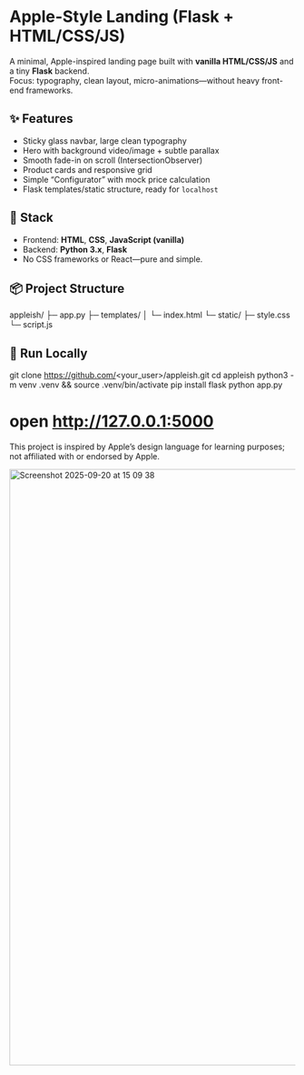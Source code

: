 # Apple-Style Landing (Flask + HTML/CSS/JS)

A minimal, Apple-inspired landing page built with **vanilla HTML/CSS/JS** and a tiny **Flask** backend.  
Focus: typography, clean layout, micro-animations—without heavy front-end frameworks.



## ✨ Features
- Sticky glass navbar, large clean typography
- Hero with background video/image + subtle parallax
- Smooth fade-in on scroll (IntersectionObserver)
- Product cards and responsive grid
- Simple “Configurator” with mock price calculation
- Flask templates/static structure, ready for `localhost`

## 🧰 Stack
- Frontend: **HTML**, **CSS**, **JavaScript (vanilla)**
- Backend: **Python 3.x**, **Flask**
- No CSS frameworks or React—pure and simple.

## 📦 Project Structure
appleish/
├─ app.py
├─ templates/
│ └─ index.html
└─ static/
├─ style.css
└─ script.js


## 🚀 Run Locally

git clone https://github.com/<your_user>/appleish.git
cd appleish
python3 -m venv .venv && source .venv/bin/activate
pip install flask
python app.py
# open http://127.0.0.1:5000


This project is inspired by Apple’s design language for learning purposes; not affiliated with or endorsed by Apple.

<img width="1920" height="1049" alt="Screenshot 2025-09-20 at 15 09 38" src="https://github.com/user-attachments/assets/fd9c06fd-a5cd-4662-9fd0-3c0fd83049a3" />

